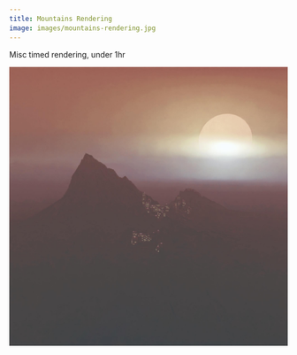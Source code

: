 ```yaml
---
title: Mountains Rendering
image: images/mountains-rendering.jpg
---
```


Misc timed rendering, under 1hr

![](images/mountains-rendering.jpg)